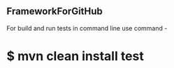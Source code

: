 ## FrameworkForGitHub
For build and run tests in command line use command -
# $ mvn clean install test
